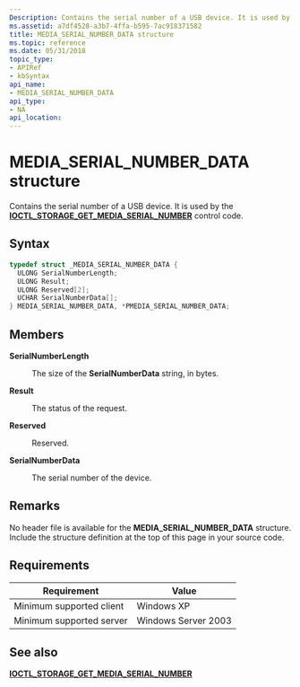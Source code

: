 ```yaml
---
Description: Contains the serial number of a USB device. It is used by the IOCTL\_STORAGE\_GET\_MEDIA\_SERIAL\_NUMBER control code.
ms.assetid: a7df4528-a3b7-4ffa-b595-7ac918371582
title: MEDIA_SERIAL_NUMBER_DATA structure
ms.topic: reference
ms.date: 05/31/2018
topic_type: 
- APIRef
- kbSyntax
api_name: 
- MEDIA_SERIAL_NUMBER_DATA
api_type: 
- NA
api_location: 
---
```


# MEDIA\_SERIAL\_NUMBER\_DATA structure

Contains the serial number of a USB device. It is used by the [**IOCTL\_STORAGE\_GET\_MEDIA\_SERIAL\_NUMBER**](/windows/desktop/api/WinIoCtl/ni-winioctl-ioctl_storage_get_media_serial_number) control code.

## Syntax


```C++
typedef struct _MEDIA_SERIAL_NUMBER_DATA {
  ULONG SerialNumberLength;
  ULONG Result;
  ULONG Reserved[2];
  UCHAR SerialNumberData[];
} MEDIA_SERIAL_NUMBER_DATA, *PMEDIA_SERIAL_NUMBER_DATA;
```



## Members

<dl> <dt>

**SerialNumberLength**
</dt> <dd>

The size of the **SerialNumberData** string, in bytes.

</dd> <dt>

**Result**
</dt> <dd>

The status of the request.

</dd> <dt>

**Reserved**
</dt> <dd>

Reserved.

</dd> <dt>

**SerialNumberData**
</dt> <dd>

The serial number of the device.

</dd> </dl>

## Remarks

No header file is available for the **MEDIA\_SERIAL\_NUMBER\_DATA** structure. Include the structure definition at the top of this page in your source code.

## Requirements



| Requirement | Value |
|-------------------------------------|--------------------------------|
| Minimum supported client<br/> | Windows XP<br/>          |
| Minimum supported server<br/> | Windows Server 2003<br/> |



## See also

<dl> <dt>

[**IOCTL\_STORAGE\_GET\_MEDIA\_SERIAL\_NUMBER**](/windows/desktop/api/WinIoCtl/ni-winioctl-ioctl_storage_get_media_serial_number)
</dt> </dl>

 

 




